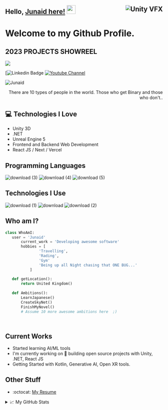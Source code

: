 ## <img src = 'https://media.giphy.com/media/Dfea7WSf004kdKj5PP/giphy.gif' alt = 'Unity VFX' align='right'/>

## Hello, [Junaid here!](https://www.youtube.com/c/JunaidMalik109)  <img src="https://media.giphy.com/media/Dfea7WSf004kdKj5PP/giphy.gif" width="28px" height="28px">

<h1>Welcome to my Github Profile.</h1> 

## 2023 PROJECTS SHOWREEL
[![](https://markdown-videos.deta.dev/youtube/Pc1LgXRiYf8)](https://youtu.be/Pc1LgXRiYf8)


[![Linkedin Badge](https://img.shields.io/badge/-Junaid-blue?style=flat-square&logo=Linkedin&logoColor=white&link=www.linkedin.com/in/junaid-malik)  [![Youtube Channel](https://img.shields.io/badge/-Junaid%Malik%20109-c14438?style=flat-square&logo=Youtube&link=https://www.youtube.com/c/JunaidMalik109)](https://www.youtube.com/c/JunaidMalik109)
<p align="left"> <img src="Junaid" alt="Junaid" /> </p>

<div style="text-align: right">There are 10 types of people in the world. Those who get Binary and those who don't.. </div>

## :computer: Technologies I Love
* Unity 3D
* .NET
* Unreal Engine 5
* Frontend and Backend Web Development
* React JS / Next / Vercel


## Programming Languages
![download (3)](https://user-images.githubusercontent.com/8495748/212759303-85c92fba-2212-4218-b56e-2fcf0521a340.png)
![download (4)](https://user-images.githubusercontent.com/8495748/212759311-62bc3b6a-8644-46fe-b8d7-ca746005d990.png)
![download (5)](https://user-images.githubusercontent.com/8495748/212759318-c347fc40-90b1-44f3-beec-a11b183f9500.png)

 
 ## Technologies I Use
![download (1)](https://user-images.githubusercontent.com/8495748/212759074-d80f66ec-8721-411a-81a2-b4e0a59877f0.png)
![download](https://user-images.githubusercontent.com/8495748/212759086-d46ead38-8c00-49fc-8f4c-802ee25f4db4.png)
![download (2)](https://user-images.githubusercontent.com/8495748/212759094-06cfabc7-41bc-4474-bd78-1287a3240c71.png)

 ## Who am I?
 ```python
 class WhoAmI:
 	user = 'Junaid'
		current_work = 'Developing awesome software'
		hobbies = [
				'Travelling',
				'Rading',
				'Gym'
				'Being up all Night chasing that ONE BUG...'
			]
	
	def getLocation():
		return United Kingdom()
	
	def Ambitions():
		LearnJapanese()
		CreateSkyNet()
		FinishMyNovel()
		# Assume 10 more awesome ambitions here  ;)

	
 ```
 
 
## Current Works
 * Started learning AI/ML tools
 * I'm currently working on 🔭 building open source projects with Unity, .NET, React JS
 * Getting Started with Kotlin, Generative AI, Open XR tools.
 
## Other Stuff
  - :octocat: [My Resume](https://www.junaidmalik.org)


<details>
<summary>📈 My GitHub Stats</summary>

<p align="center"> <img src="https://github-readme-stats.vercel.app/api?username=junaid109&show_icons=true&theme=gotham" alt="Junaid" />

 
<p align="center">
<!--<img src="https://visitor-badge.glitch.me/badge?page_id=halfrost.halfrost" alt="visitor badge"/>-->
<img src="https://visitor-badge.laobi.icu/badge?page_id=halfrost.halfrost" alt="visitor badge"/>       
</p>



</details>
